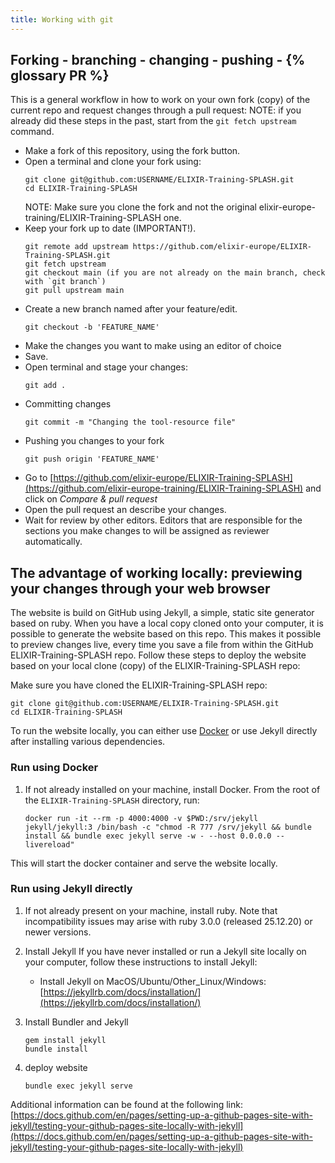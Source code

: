 ```yaml
---
title: Working with git
---
```



## Forking - branching - changing - pushing - {% glossary PR %}

This is a general workflow in how to work on your own fork (copy) of the current repo and request changes through a pull request:
NOTE: if you already did these steps in the past, start from the `git fetch upstream` command. 

- Make a fork of this repository, using the fork button.
- Open a terminal and clone your fork using:
    ```
    git clone git@github.com:USERNAME/ELIXIR-Training-SPLASH.git
    cd ELIXIR-Training-SPLASH 
    ```
    NOTE: Make sure you clone the fork and not the original elixir-europe-training/ELIXIR-Training-SPLASH one.
- Keep your fork up to date (IMPORTANT!).
    ```
    git remote add upstream https://github.com/elixir-europe/ELIXIR-Training-SPLASH.git
    git fetch upstream
    git checkout main (if you are not already on the main branch, check with `git branch`)
    git pull upstream main
    ```
- Create a new branch named after your feature/edit.
    ```
    git checkout -b 'FEATURE_NAME'
    ```
- Make the changes you want to make using an editor of choice
- Save.
- Open terminal and stage your changes:
    ```
    git add .
    ```
- Committing changes
    ```
    git commit -m "Changing the tool-resource file"
    ```
- Pushing you changes to your fork
    ```
    git push origin 'FEATURE_NAME'
    ```
- Go to [https://github.com/elixir-europe/ELIXIR-Training-SPLASH](https://github.com/elixir-europe-training/ELIXIR-Training-SPLASH) and click on *Compare & pull request*
- Open the pull request an describe your changes.
- Wait for review by other editors. Editors that are responsible for the sections you make changes to will be assigned as reviewer automatically.

## The advantage of working locally: previewing your changes through your web browser

The website is build on GitHub using Jekyll, a simple, static site generator based on ruby. When you have a local copy cloned onto your computer, it is possible to generate the website based on this repo. This makes it possible to preview changes live, every time you save a file from within the GitHub ELIXIR-Training-SPLASH repo. Follow these steps to deploy the website based on your local clone (copy) of the ELIXIR-Training-SPLASH repo:

Make sure you have cloned the ELIXIR-Training-SPLASH repo:

    git clone git@github.com:USERNAME/ELIXIR-Training-SPLASH.git
    cd ELIXIR-Training-SPLASH


To run the website locally, you can either use [Docker](https://www.docker.com/) or use Jekyll directly after installing various dependencies.

### Run using Docker

1. If not already installed on your machine, install Docker. From the root of the ``ELIXIR-Training-SPLASH`` directory, run:
    ```
    docker run -it --rm -p 4000:4000 -v $PWD:/srv/jekyll jekyll/jekyll:3 /bin/bash -c "chmod -R 777 /srv/jekyll && bundle install && bundle exec jekyll serve -w - --host 0.0.0.0 --livereload"   
    ```
This will start the docker container and serve the website locally.

### Run using Jekyll directly

1. If not already present on your machine, install ruby. Note that incompatibility issues may arise with ruby 3.0.0 (released 25.12.20) or newer versions.


1. Install Jekyll
If you have never installed or run a Jekyll site locally on your computer, follow these instructions to install Jekyll:
   * Install Jekyll on MacOS/Ubuntu/Other_Linux/Windows: [https://jekyllrb.com/docs/installation/](https://jekyllrb.com/docs/installation/)

1. Install Bundler and Jekyll

    ```
    gem install jekyll
    bundle install
    ```

2. deploy website

    ```
    bundle exec jekyll serve
    ```

Additional information can be found at the following link: [https://docs.github.com/en/pages/setting-up-a-github-pages-site-with-jekyll/testing-your-github-pages-site-locally-with-jekyll](https://docs.github.com/en/pages/setting-up-a-github-pages-site-with-jekyll/testing-your-github-pages-site-locally-with-jekyll)

